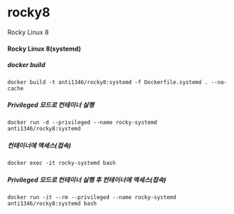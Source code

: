 # rocky8
Rocky Linux 8


#### Rocky Linux 8(systemd)
##### docker build
```
docker build -t anti1346/rocky8:systemd -f Dockerfile.systemd . --no-cache
```

##### Privileged 모드로 컨테이너 실행
```
docker run -d --privileged --name rocky-systemd anti1346/rocky8:systemd
```
##### 컨테이너에 액세스(접속)
```
docker exec -it rocky-systemd bash

```
##### Privileged 모드로 컨테이너 실행 후 컨테이너에 액세스(접속)
```
docker run -it --rm --privileged --name rocky-systemd anti1346/rocky8:systemd bash
```

